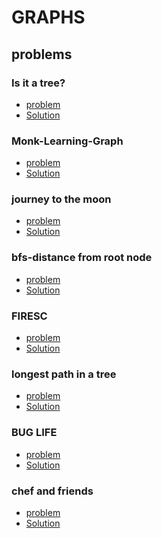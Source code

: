 # GRAPHS

## problems
### Is it a tree?
- [problem](https://www.spoj.com/problems/PT07Y/)
- [Solution](ANSWERS/P181B_is_it_a_Tree.cpp)

### Monk-Learning-Graph
- [problem](https://www.hackerearth.com/practice/algorithms/graphs/graph-representation/practice-problems/algorithm/monk-learning-graph-3/)
- [Solution](ANSWERS/P181A_learningGraph.cpp)

### journey to the moon
- [problem](https://www.hackerrank.com/challenges/journey-to-the-moon/problem)
- [Solution](ANSWERS/P182B_journey_to_moon.cpp)

### bfs-distance from root node
- [problem](https://www.hackerrank.com/challenges/bfsshortreach/problem)
- [Solution](ANSWERS/P182A_bfs_shortestreach.cpp)

### FIRESC
- [problem](https://www.codechef.com/problems/FIRESC/)
- [Solution](ANSWERS/P183A_FIRESC.cpp)

### longest path in a tree
- [problem](https://www.spoj.com/problems/PT07Z/)
- [Solution](ANSWERS/P183B_longestpath_in_tree.cpp)

### BUG LIFE
- [problem](https://www.spoj.com/problems/BUGLIFE/)
- [Solution]()

### chef and friends
- [problem](https://www.codechef.com/problems/CHFNFRN)
- [Solution]()